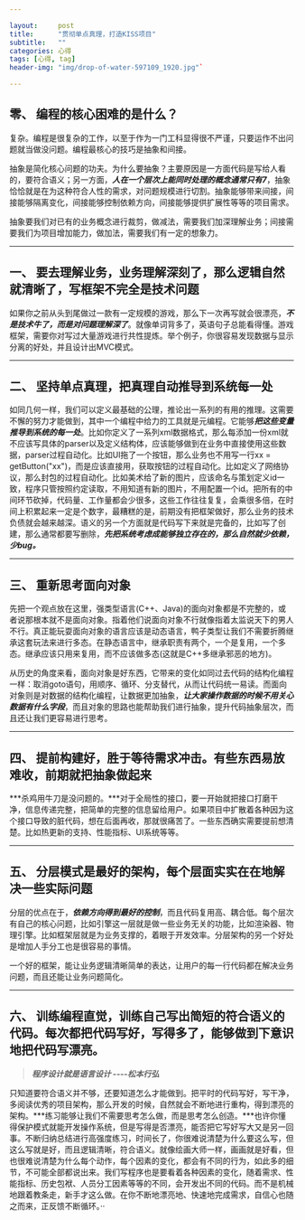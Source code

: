 ```yaml
---

layout:     post
title:      "贯彻单点真理，打造KISS项目"
subtitle:   ""
categories: 心得
tags: [心得, tag]
header-img: "img/drop-of-water-597109_1920.jpg"`

---
```




## 零、 编程的核心困难的是什么？

复杂。编程是很复杂的工作，以至于作为一门工科显得很不严谨，只要运作不出问题就当做没问题。编程最核心的技巧是抽象和间接。

抽象是简化核心问题的功夫。为什么要抽象？主要原因是一方面代码是写给人看的，要符合语义；另一方面，***人在一个层次上能同时处理的概念通常只有7***，抽象恰恰就是在为这种符合人性的需求，对问题规模进行切割。抽象能够带来间接，间接能够隔离变化，间接能够控制依赖方向，间接能够提供扩展性等等的项目需求。

抽象要我们对已有的业务概念进行裁剪，做减法，需要我们加深理解业务；间接需要我们为项目增加能力，做加法，需要我们有一定的想象力。

---

## 一、 要去理解业务，业务理解深刻了，那么逻辑自然就清晰了，写框架不完全是技术问题

如果你之前从头到尾做过一款有一定规模的游戏，那么下一次再写就会很漂亮，***不是技术牛了，而是对问题理解深了***。就像单词背多了，英语句子总能看得懂。游戏框架，需要你对写过大量游戏进行共性提炼。举个例子，你很容易发现数据与显示分离的好处，并且设计出MVC模式。


---

## 二、 坚持单点真理，把真理自动推导到系统每一处

如同几何一样，我们可以定义最基础的公理，推论出一系列的有用的推理。这需要不懈的努力才能做到，其中一个编程中给力的工具就是元编程。它能够***把这些变量推导到系统的每一处***。比如你定义了一系列xml数据格式，那么每添加一份xml就不应该写具体的parser以及定义结构体，应该能够做到在业务中直接使用这些数据，parser过程自动化。比如UI拖了一个按钮，那么业务也不用写一行xx = getButton("xx")，而是应该直接用，获取按钮的过程自动化。比如定义了网络协议，那么封包的过程自动化。比如美术给了新的图片，应该命名与策划定义id一致，程序只管按照约定读取，不用知道有新的图片，不用配置一个id。把所有的中间环节砍掉，代码量、工作量都会少很多，这些工作往往复复，会乘很多倍，在时间上积累起来一定是个数字，最糟糕的是，前期没有把框架做好，那么业务的技术负债就会越来越深。语义的另一个方面就是代码写下来就是完备的，比如写了创建，那么通常都要写删除，***先把系统考虑成能够独立存在的，那么自然就少依赖，少bug。***

---

## 三、 重新思考面向对象

先把一个观点放在这里，强类型语言(C++、Java)的面向对象都是不完整的，或者说那根本就不是面向对象。指着他们说面向对象不行就像指着太监说天下的男人不行。真正能玩耍面向对象的语言应该是动态语言，鸭子类型让我们不需要折腾继承这套玩法来进行多态。在静态语言中，继承职责有两个，一个是复用，一个多态。继承应该只用来复用，而不应该做多态(这就是C++多继承邪恶的地方)。

从历史的角度来看，面向对象是好东西，它带来的变化如同过去代码的结构化编程一样：取消goto语句，用顺序、循环、分支替代，从而让代码统一易读。而面向对象则是对数据的结构化编程，让数据更加抽象，***让大家操作数据的时候不用关心数据有什么字段***，而且对象的思路也能帮助我们进行抽象，提升代码抽象层次，而且还让我们更容易进行思考。

---

## 四、 提前构建好，胜于等待需求冲击。有些东西易放难收，前期就把抽象做起来

***杀鸡用牛刀是没问题的。***对于全局性的接口，要一开始就把接口打磨干净，信息传递完整，把简单的完整的信息留给用户。如果项目中扩散着各种因为这个接口导致的脏代码，想在后面再收，那就很痛苦了。一些东西确实需要提前想清楚。比如热更新的支持、性能指标、UI系统等等。

---

## 五、 分层模式是最好的架构，每个层面实实在在地解决一些实际问题

分层的优点在于，***依赖方向得到最好的控制***，而且代码复用高、耦合低。每个层次有自己的核心问题，比如引擎这一层就是做一些业务无关的功能，比如渲染器、物理引擎。比如框架层就是为业务支撑的，着眼于开发效率。分层架构的另一个好处是增加人手分工也是很容易的事情。

一个好的框架，能让业务逻辑清晰简单的表达，让用户的每一行代码都在解决业务问题，而且还能让业务问题简化。


---

## 六、 训练编程直觉，训练自己写出简短的符合语义的代码。每次都把代码写好，写得多了，能够做到下意识地把代码写漂亮。


> ***程序设计就是语言设计 ----松本行弘***

只知道要符合语义并不够，还要知道怎么才能做到。把平时的代码写好，写干净，多阅读优秀的项目架构，那么开发的时候，自然就会不断地进行重构，得到漂亮的架构。***练习能够让我们不需要思考怎么做，而是思考怎么创造。***也许你懂得保护模式就能开发操作系统，但是写得是否漂亮，能否把它写好写大又是另一回事。不断归纳总结进行高强度练习，时间长了，你很难说清楚为什么要这么写，但这么写就是好，而且逻辑清晰，符合语义。就像绘画大师一样，画画就是好看，但也很难说清楚为什么每个动作，每个因素的变化，都会有不同的行为，如此多的细节，不可能全部都说出来。我们写程序也是要看着各种因素的变化，随着需求、性能指标、历史包袱、人员分工因素等等的不同，会开发出不同的代码。而不是机械地跟着教条走，新手才这么做。在你不断地漂亮地、快速地完成需求，自信心也随之而来，正反馈不断循环。··